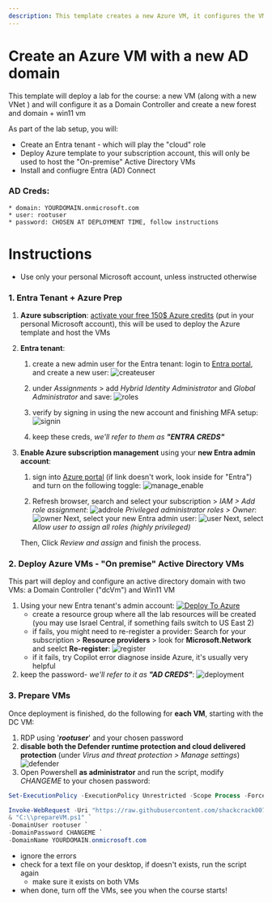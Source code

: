 ```yaml
---
description: This template creates a new Azure VM, it configures the VM to be an AD DC + Win11 VM
---
```

# Create an Azure VM with a new AD domain

This template will deploy a lab for the course: a new VM (along with a new VNet ) and will configure it as a Domain Controller and create a new forest and domain + win11 vm

As part of the lab setup, you will:
* Create an Entra tenant - which will play the "cloud" role
* Deploy Azure template to your subscription account, this will only be used to host the "On-premise" Active Directory VMs
* Install and confiugre Entra (AD) Connect

### AD Creds:
```
* domain: YOURDOMAIN.onmicrosoft.com
* user: rootuser
* password: CHOSEN AT DEPLOYMENT TIME, follow instructions
```

# Instructions 
* Use only your personal Microsoft account, unless instructed otherwise

### 1. Entra Tenant + Azure Prep
1. **Azure subscription**: [activate your free 150$ Azure credits](https://my.visualstudio.com/Benefits) (put in your personal Microsoft account), this will be used to deploy the Azure template and host the VMs

2. **Entra tenant**: 
    1. create a new admin user for the Entra tenant: login to [Entra portal](https://entra.microsoft.com/#view/Microsoft_AAD_UsersAndTenants/UserManagementMenuBlade/~/AllUsers/menuId/), and create a new user: ![createuser](pics/create_tenant_admin_user.png)

    2. under *Assignments* > add *Hybrid Identity Administrator* and *Global Administrator* and save: 
    ![roles](pics/role_assignment.png) 

    3. verify by signing in using the new account and finishing MFA setup: ![signin](pics/signin.png)

    4. keep these creds, *we'll refer to them as **"ENTRA CREDS"***

3. **Enable Azure subscription management** using your **new Entra admin account**: 
    1. sign into [Azure portal](https://portal.azure.com/#view/Microsoft_AAD_IAM/ActiveDirectoryMenuBlade/~/Properties) (if link doesn't work, look inside for "Entra") and turn on the following toggle: ![manage_enable](pics/manage_tenant.png) 

    2. Refresh browser, search and select your subscription > *IAM > Add role assignment*:
    ![addrole](pics/add_ga_azure.png)
    *Privileged administrator roles > Owner*:
    ![owner](pics/owner.png)
    Next, select your new Entra admin user:
    ![user](pics/user_selected.png)
    Next, select *Allow user to assign all roles (highly privileged)*

    Then, Click *Review and assign* and finish the process.

### 2. Deploy Azure VMs - "On premise" Active Directory VMs
This part will deploy and configure an active directory domain with two VMs: a Domain Controller ("dcVm") and Win11 VM
1. Using your new Entra tenant's admin account: 
    [![Deploy To Azure](https://raw.githubusercontent.com/Azure/azure-quickstart-templates/master/1-CONTRIBUTION-GUIDE/images/deploytoazure.svg?sanitize=true)](https://portal.azure.com/#create/Microsoft.Template/uri/https%3A%2F%2Fraw.githubusercontent.com%2Fshackcrack007%2Fhybrid-attacks-course-template%2Fmain%2Fmain.json)
    * create a resource group where all the lab resources will be created (you may use Israel Central, if something fails switch to US East 2) 
    * if fails, you might need to re-register a provider: Search for your subscription > **Resource providers** > look for **Microsoft.Network** and seelct **Re-register**: ![register](pics/register_provider.png)
    * if it fails, try Copilot error diagnose inside Azure, it's usually very helpful
3. keep the password- *we'll refer to it as **"AD CREDS"***:
![deployment](pics/deployment.png)

### 3. Prepare VMs
Once deployment is finished, do the following for **each VM**, starting with the DC VM:
1. RDP using '***rootuser***' and your chosen password 
2. **disable both the Defender runtime protection and cloud delivered protection** (under *Virus and threat protection > Manage settings*)
![defender](pics/defender.jpg)
3. Open Powershell **as administrator** and run the script, modify *CHANGEME* to your chosen password:
```powershell 
Set-ExecutionPolicy -ExecutionPolicy Unrestricted -Scope Process -Force

Invoke-WebRequest -Uri "https://raw.githubusercontent.com/shackcrack007/hybrid-attacks-course-template/main/prepareVM.ps1" -OutFile "C:\\prepareVM.ps1"; `
& "C:\\prepareVM.ps1" `
-DomainUser rootuser `
-DomainPassword CHANGEME `
-DomainName YOURDOMAIN.onmicrosoft.com
```
* ignore the errors
* check for a text file on your desktop, if doesn't exists, run the script again
    * make sure it exists on both VMs
* when done, turn off the VMs, see you when the course starts!
